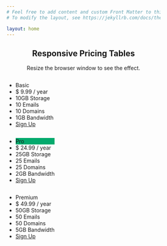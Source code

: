 ```yaml
---
# Feel free to add content and custom Front Matter to this file.
# To modify the layout, see https://jekyllrb.com/docs/themes/#overriding-theme-defaults

layout: home
---
```

<!DOCTYPE html>
<html>
<head>
<meta name="viewport" content="width=device-width, initial-scale=1.0">
<style>
* {
  box-sizing: border-box;
}

.columns {
  float: left;
  width: 33.3%;
  padding: 8px;
}

.price {
  list-style-type: none;
  border: 1px solid #eee;
  margin: 0;
  padding: 0;
  -webkit-transition: 0.3s;
  transition: 0.3s;
}

.price:hover {
  box-shadow: 0 8px 12px 0 rgba(0,0,0,0.2)
}

.price .header {
  background-color: #111;
  color: white;
  font-size: 25px;
}

.price li {
  border-bottom: 1px solid #eee;
  padding: 20px;
  text-align: center;
}

.price .grey {
  background-color: #eee;
  font-size: 20px;
}

.button {
  background-color: #04AA6D;
  border: none;
  color: white;
  padding: 10px 25px;
  text-align: center;
  text-decoration: none;
  font-size: 18px;
}

@media only screen and (max-width: 600px) {
  .columns {
    width: 100%;
  }
}
</style>
</head>
<body>

<h2 style="text-align:center">Responsive Pricing Tables</h2>
<p style="text-align:center">Resize the browser window to see the effect.</p>

<div class="columns">
  <ul class="price">
    <li class="header">Basic</li>
    <li class="grey">$ 9.99 / year</li>
    <li>10GB Storage</li>
    <li>10 Emails</li>
    <li>10 Domains</li>
    <li>1GB Bandwidth</li>
    <li class="grey"><a href="#" class="button">Sign Up</a></li>
  </ul>
</div>

<div class="columns">
  <ul class="price">
    <li class="header" style="background-color:#04AA6D">Pro</li>
    <li class="grey">$ 24.99 / year</li>
    <li>25GB Storage</li>
    <li>25 Emails</li>
    <li>25 Domains</li>
    <li>2GB Bandwidth</li>
    <li class="grey"><a href="#" class="button">Sign Up</a></li>
  </ul>
</div>

<div class="columns">
  <ul class="price">
    <li class="header">Premium</li>
    <li class="grey">$ 49.99 / year</li>
    <li>50GB Storage</li>
    <li>50 Emails</li>
    <li>50 Domains</li>
    <li>5GB Bandwidth</li>
    <li class="grey"><a href="#" class="button">Sign Up</a></li>
  </ul>
</div>

</body>
</html>
